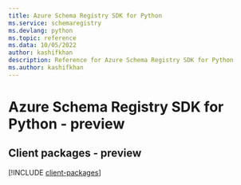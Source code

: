 ```yaml
---
title: Azure Schema Registry SDK for Python
ms.service: schemaregistry
ms.devlang: python
ms.topic: reference
ms.data: 10/05/2022
author: kashifkhan
description: Reference for Azure Schema Registry SDK for Python
ms.author: kashifkhan
---
```

# Azure Schema Registry SDK for Python - preview

## Client packages - preview
[!INCLUDE [client-packages](schema-registry-client-index.md)]
